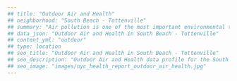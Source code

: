 ```yaml
---
## title: "Outdoor Air and Health"
## neighborhood: "South Beach - Tottenville"
## summary: "Air pollution is one of the most important environmental threats to urban populations and while all people are exposed, pollutant emissions, levels of exposure, and population vulnerability vary across neighborhoods. Exposures to common air pollutants have been linked to respiratory and cardiovascular diseases, cancers, and premature deaths."
## data_json: "Outdoor Air and Health in South Beach - Tottenville"
## content_yml: "outdoor"
## type: location
## seo_title: "Outdoor Air and Health in South Beach - Tottenville"
## seo_description: "Outdoor Air and Health data profile for the South Beach - Tottenville neighborhood of NYC."
## seo_image: "images/nyc_health_report_outdoor_air_health.jpg"
---
```

